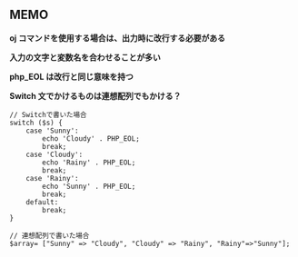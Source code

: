 ## MEMO

**oj コマンドを使用する場合は、出力時に改行する必要がある**

**入力の文字と変数名を合わせることが多い**

**php_EOL は改行と同じ意味を持つ**

**Switch 文でかけるものは連想配列でもかける？**

```:php
// Switchで書いた場合
switch ($s) {
    case 'Sunny':
        echo 'Cloudy' . PHP_EOL;
        break;
    case 'Cloudy':
        echo 'Rainy' . PHP_EOL;
        break;
    case 'Rainy':
        echo 'Sunny' . PHP_EOL;
        break;
    default:
        break;
}

// 連想配列で書いた場合
$array= ["Sunny" => "Cloudy", "Cloudy" => "Rainy", "Rainy"=>"Sunny"];
```
